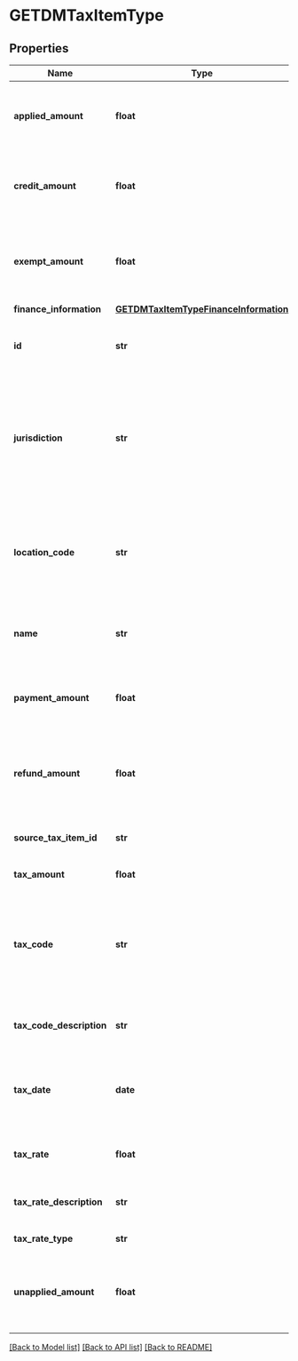 # GETDMTaxItemType

## Properties
Name | Type | Description | Notes
------------ | ------------- | ------------- | -------------
**applied_amount** | **float** | The applied amount of the debit memo taxation item.  | [optional] 
**credit_amount** | **float** | The amount of credit memos applied to the debit memo.   | [optional] 
**exempt_amount** | **float** | The amount of taxes or VAT for which the customer has an exemption.  | [optional] 
**finance_information** | [**GETDMTaxItemTypeFinanceInformation**](GETDMTaxItemTypeFinanceInformation.md) |  | [optional] 
**id** | **str** | The ID of the debit memo taxation item.  | [optional] 
**jurisdiction** | **str** | The jurisdiction that applies the tax or VAT. This value is typically a state, province, county, or city.  | [optional] 
**location_code** | **str** | The identifier for the location based on the value of the &#x60;taxCode&#x60; field.  | [optional] 
**name** | **str** | The name of the debit memo taxation item.  | [optional] 
**payment_amount** | **float** | The amount of payments applied to the debit memo.   | [optional] 
**refund_amount** | **float** | The amount of the refund on the debit memo taxation item.  | [optional] 
**source_tax_item_id** | **str** | The ID of the source taxation item.  | [optional] 
**tax_amount** | **float** | The amount of taxation.  | [optional] 
**tax_code** | **str** | The tax code identifies which tax rules and tax rates to apply to a specific debit memo.  | [optional] 
**tax_code_description** | **str** | The description of the tax code.  | [optional] 
**tax_date** | **date** | The date that the tax is applied to the debit memo, in &#x60;yyyy-mm-dd&#x60; format.  | [optional] 
**tax_rate** | **float** | The tax rate applied to the debit memo.  | [optional] 
**tax_rate_description** | **str** | The description of the tax rate.  | [optional] 
**tax_rate_type** | **str** | The type of the tax rate.  | [optional] 
**unapplied_amount** | **float** | The unapplied amount of the debit memo taxation item.  | [optional] 

[[Back to Model list]](../README.md#documentation-for-models) [[Back to API list]](../README.md#documentation-for-api-endpoints) [[Back to README]](../README.md)


